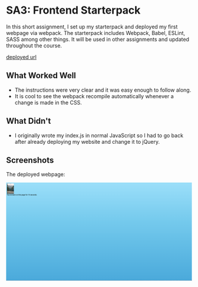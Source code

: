 # SA3: Frontend Starterpack

In this short assignment, I set up my starterpack and deployed my first webpage via webpack.
The starterpack includes Webpack, Babel, ESLint, SASS among other things. It will be used in other assignments and updated throughout the course.

[deployed url](http://chrissykes-cs52-starter.surge.sh/)

## What Worked Well
- The instructions were very clear and it was easy enough to follow along. 
- It is cool to see the webpack recompile automatically whenever a change is made in the CSS.

## What Didn't
- I originally wrote my index.js in normal JavaScript so I had to go back after already deploying my website and change it to jQuery.

## Screenshots
The deployed webpage:

![](src/img/website_pic.png)